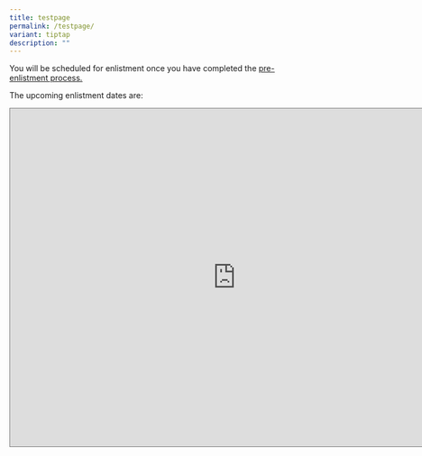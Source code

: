 ```yaml
---
title: testpage
permalink: /testpage/
variant: tiptap
description: ""
---
```

<p>You will be scheduled for enlistment once you have completed the <a href="https://www.cmpb.gov.sg/before-ns/pre-enlistment-process" rel="noopener noreferrer nofollow" target="_blank"><u>pre-enlistment process.</u></a>
</p>
<p>The upcoming enlistment dates are:</p>
<div class="iframe-wrapper">
<iframe style="border:solid 1px #777" height="600" width="800" allowfullscreen="true" frameborder="0" src="https://calendar.google.com/calendar/embed?height=600&amp;wkst=1&amp;ctz=Asia%2FSingapore&amp;title=Enlistment%20dates&amp;src=bWluZGVmLmNtcGJAZ21haWwuY29t&amp;src=MzI5NDUxN2QyYTE1NGQ0MTI5ODdjNGJjMGRlZGFhM2NkNDYxZGFmYTQ3OTkyMjAwMDgwYWEwYmNmMjAyYjlmMUBncm91cC5jYWxlbmRhci5nb29nbGUuY29t&amp;src=YjU4NzQ2NzIxMWRlMGU4YjcwYmFiMjFiNGJkM2U4YjJhZTcxMTlmNDU5ODNlZjNlYTFjNDc5OGVjYjQyYWU5YUBncm91cC5jYWxlbmRhci5nb29nbGUuY29t&amp;src=NzIzNjRiOTQ3YTk0M2IwMTFkNzhiMWZjNjkyYWY1ZjUxZTFiZTZkN2ViZWNkY2RmOWI5YjFiMGUzZThhODBmYkBncm91cC5jYWxlbmRhci5nb29nbGUuY29t&amp;src=NWQwNjA2ZWIyNDBkNjM0M2E0NGQyZDc2ZDc1OTlkYWEyYjAyYThiMzMwMjA0N2RiNmFhZTg4N2JiZjk3OWUwZUBncm91cC5jYWxlbmRhci5nb29nbGUuY29t&amp;src=Y2U4MzMyYjZmOTYyMDE2Y2Q5YzU4MDQzOWU3OTY0MTNhYTc5M2JlOTJiYzIzOTY0NzU3MjgxZjEwMTU0NzVhMEBncm91cC5jYWxlbmRhci5nb29nbGUuY29t&amp;src=ZW4uc2luZ2Fwb3JlI2hvbGlkYXlAZ3JvdXAudi5jYWxlbmRhci5nb29nbGUuY29t&amp;color=%23039BE5&amp;color=%23EF6C00&amp;color=%23F6BF26&amp;color=%230B8043&amp;color=%23039BE5&amp;color=%237CB342&amp;color=%23A79B8E"></iframe>
</div>
<p></p>